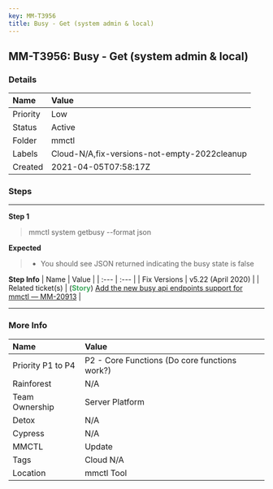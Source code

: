 ```yaml
---
key: MM-T3956
title: Busy - Get (system admin & local)
---
```


## MM-T3956: Busy - Get (system admin & local)

### Details

| Name     | Value                                        |
| :------- | :------------------------------------------- |
| Priority | Low                                          |
| Status   | Active                                       |
| Folder   | mmctl                                        |
| Labels   | Cloud-N/A,fix-versions-not-empty-2022cleanup |
| Created  | 2021-04-05T07:58:17Z                         |

### Steps

<hr/>

**Step 1**

> <article>mmctl system getbusy --format json</article>

**Expected**

> <article><ul><li>You should see JSON returned indicating the busy state is false</li></ul></article>

**Step Info**
| Name | Value |
| :--- | :--- |
| Fix Versions | v5.22 (April 2020) |
| Related ticket(s) | (<strong><span style="color: rgb(65, 168, 95);">Story</span></strong>)&nbsp;<a href="https://mattermost.atlassian.net/browse/MM-20913">Add the new busy api endpoints support for mmctl — MM-20913</a> |

<hr/>

### More Info

| Name              | Value                                         |
| :---------------- | :-------------------------------------------- |
| Priority P1 to P4 | P2 - Core Functions (Do core functions work?) |
| Rainforest        | N/A                                           |
| Team Ownership    | Server Platform                               |
| Detox             | N/A                                           |
| Cypress           | N/A                                           |
| MMCTL             | Update                                        |
| Tags              | Cloud N/A                                     |
| Location          | mmctl Tool                                    |

